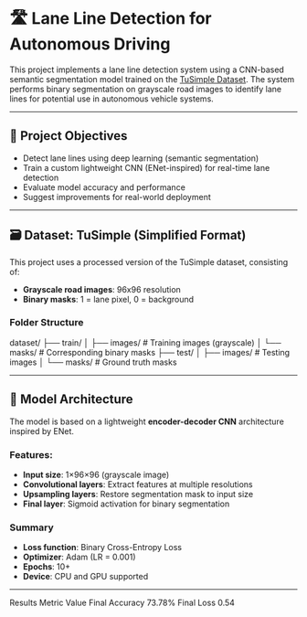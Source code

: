 # 🛣️ Lane Line Detection for Autonomous Driving

This project implements a lane line detection system using a CNN-based semantic segmentation model trained on the [TuSimple Dataset](https://github.com/TuSimple/tusimple-benchmark). The system performs binary segmentation on grayscale road images to identify lane lines for potential use in autonomous vehicle systems.

---

## 📌 Project Objectives

- Detect lane lines using deep learning (semantic segmentation)
- Train a custom lightweight CNN (ENet-inspired) for real-time lane detection
- Evaluate model accuracy and performance
- Suggest improvements for real-world deployment

---

## 🗃️ Dataset: TuSimple (Simplified Format)

This project uses a processed version of the TuSimple dataset, consisting of:

- **Grayscale road images**: 96x96 resolution
- **Binary masks**: 1 = lane pixel, 0 = background

### Folder Structure
dataset/
├── train/
│ ├── images/ # Training images (grayscale)
│ └── masks/ # Corresponding binary masks
├── test/
│ ├── images/ # Testing images
│ └── masks/ # Ground truth masks

---

## 🧠 Model Architecture

The model is based on a lightweight **encoder-decoder CNN** architecture inspired by ENet.

### Features:

- **Input size**: 1×96×96 (grayscale image)
- **Convolutional layers**: Extract features at multiple resolutions
- **Upsampling layers**: Restore segmentation mask to input size
- **Final layer**: Sigmoid activation for binary segmentation

### Summary

- **Loss function**: Binary Cross-Entropy Loss
- **Optimizer**: Adam (LR = 0.001)
- **Epochs**: 10+
- **Device**: CPU and GPU supported

---
Results
Metric	Value
Final Accuracy	73.78%
Final Loss	0.54

